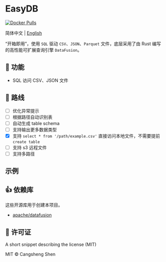 # EasyDB

[![Docker Pulls](https://img.shields.io/docker/pulls/shencangsheng/easydb.svg)](https://hub.docker.com/r/shencangsheng/easydb)

简体中文 | [English](./README.en-us.md)

“开箱即用”，使用 `SQL` 驱动 `CSV`、`JSON`、`Parquet` 文件，底层采用了由 Rust 编写的高性能可扩展查询引擎 `DataFusion`。

## 📖 功能

- SQL 访问 CSV、JSON 文件

## 🔮 路线

- [ ] 优化异常提示
- [ ] 根据路径自动识别表
- [ ] 自动生成 table schema
- [ ] 支持输出更多数据类型
- [x] 支持 `select * from '/path/example.csv'` 直接访问本地文件，不需要提前 `create table`
- [ ] 支持 s3 远程文件
- [ ] 支持多路径

## 示例

## 👍 依赖库

这些开源库用于创建本项目。

- [apache/datafusion](https://github.com/apache/datafusion)

## 📝 许可证

A short snippet describing the license (MIT)

MIT © Cangsheng Shen